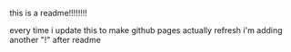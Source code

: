 this is a readme!!!!!!!!

every time i update this to make github pages actually refresh i'm adding another "!" after readme
